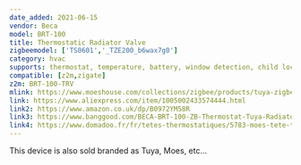 ```yaml
---
date_added: 2021-06-15
vendor: Beca
model: BRT-100  
title: Thermostatic Radiator Valve
zigbeemodel: ['TS0601','_TZE200_b6wax7g0']
category: hvac
supports: thermostat, temperature, battery, window detection, child lock
compatible: [z2m,zigate]
z2m: BRT-100-TRV 
mlink: https://www.moeshouse.com/collections/zigbee/products/tuya-zigbee3-0-new-mini-radiator-actuator-valve-smart-programmable-thermostat-temperature-controller
link: https://www.aliexpress.com/item/1005002433574444.html
link2: https://www.amazon.co.uk/dp/B0972YM58R
link3: https://www.banggood.com/BECA-BRT-100-ZB-Thermostat-Tuya-Radiator-Actuator-Valve-Smart-Programmable-TRV-Temperature-Controller-Work-with-Alexa-Voice-Control-p-1837085.html
link4: https://www.domadoo.fr/fr/tetes-thermostatiques/5783-moes-tete-thermostatique-intelligente-zigbee-30-blanc.html
---
```


This device is also sold branded as Tuya, Moes, etc... 
